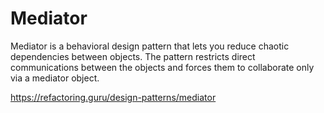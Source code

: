 # Mediator

Mediator is a behavioral design pattern that lets you reduce chaotic dependencies between objects. The pattern restricts direct communications between the objects and forces them to collaborate only via a mediator object.

https://refactoring.guru/design-patterns/mediator